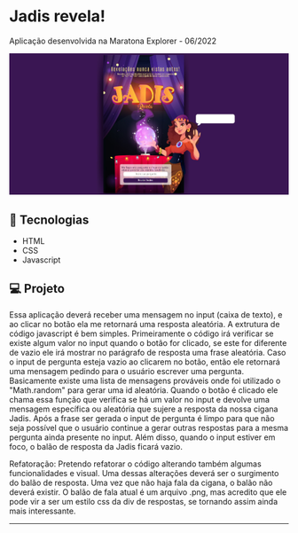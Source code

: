 # Jadis revela!

 Aplicação desenvolvida na Maratona Explorer - 06/2022

<img src="https://github.com/adlagomes/maratona-explorer/blob/main/Rocketseat%20-%20Maratona%20Explores/images/amostra.jpg">

## 🚀 Tecnologias <a name="-tecnologias"></a>

- HTML
- CSS
- Javascript

## 💻 Projeto

Essa aplicação deverá receber uma mensagem no input (caixa de texto), e ao clicar no botão ela me retornará uma resposta aleatória.
A extrutura de código javascript é bem simples. Primeiramente o código irá verificar se existe algum valor no input quando o botão for clicado, se este for diferente de vazio ele irá mostrar no parágrafo de resposta uma frase aleatória. Caso o input de pergunta esteja vazio ao clicarem no botão, então ele retornará uma mensagem pedindo para o usuário escrever uma pergunta. Basicamente existe uma lista de mensagens prováveis onde foi utilizado o "Math.random" para gerar uma id aleatória. Quando o botão é clicado ele chama essa função que verifica se há um valor no input e devolve uma mensagem específica ou aleatória que sujere a resposta da nossa cigana Jadis.
Após a frase ser gerada o input de pergunta é limpo para que não seja possível que o usuário continue a gerar outras respostas para a mesma pergunta ainda presente no input. Além disso, quando o input estiver em foco, o balão de resposta da Jadis ficará vazio.

Refatoração:
 Pretendo refatorar o código alterando também algumas funcionalidades e visual. Uma dessas alterações deverá ser o surgimento do balão de resposta. Uma vez que não haja fala da cigana, o balão não deverá existir. O balão de fala atual é um arquivo .png, mas acredito que ele pode vir a ser um estilo css da div de respostas, se tornando assim ainda mais interessante.


---
